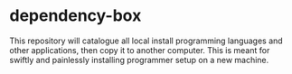 # dependency-box
This repository will catalogue all local install programming languages and other applications, then copy it to another computer. This is meant for swiftly and painlessly installing programmer setup on a new machine.
